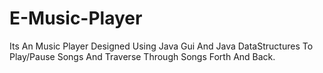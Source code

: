 # E-Music-Player
Its An Music Player Designed Using Java Gui And Java DataStructures To Play/Pause Songs And Traverse Through Songs Forth And Back.
